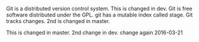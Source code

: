 Git is a distributed version control system.
This is changed in dev.
Git is free software distributed under the GPL.
git has a mutable index called stage.
Git tracks changes.
2nd is changed in master.

This is changed in master.
2nd change in dev.
change again
2016-03-21
